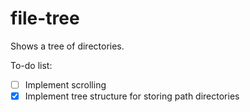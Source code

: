 # file-tree

Shows a tree of directories.

To-do list:
- [ ] Implement scrolling
- [x] Implement tree structure for storing path directories
